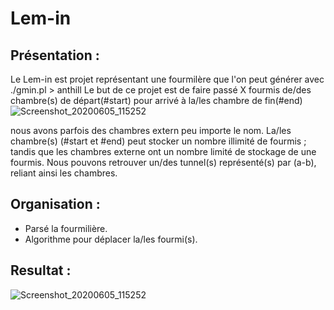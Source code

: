 # Lem-in

## Présentation :

Le Lem-in est projet représentant une fourmilère que l'on peut générer avec ./gmin.pl > anthill
Le but de ce projet est de faire passé X fourmis de/des chambre(s) de départ(#start)
pour arrivé à la/les chambre de fin(#end)
![Screenshot_20200605_115252](https://user-images.githubusercontent.com/57537266/83863287-6f3a3100-a723-11ea-9e4b-43fb0fccbb6b.png)


nous avons parfois des chambres extern peu importe le nom.
La/les chambre(s) (#start et #end) peut stocker un nombre illimité de fourmis ;
tandis que les chambres externe ont un nombre limité de stockage de une fourmis.
Nous pouvons retrouver un/des tunnel(s) représenté(s) par (a-b), reliant ainsi les chambres.

## Organisation :
* Parsé la fourmilière.
* Algorithme pour déplacer la/les fourmi(s).

## Resultat :

![Screenshot_20200605_115252](https://user-images.githubusercontent.com/57537266/83864400-f936c980-a724-11ea-8efc-bd7d8fb89e8a.png)
